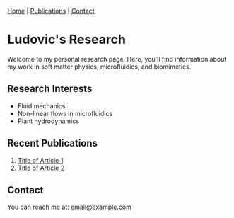 [Home](index.md) | [Publications](publications.md) | [Contact](contact.md)

# Ludovic's Research

Welcome to my personal research page. Here, you'll find information about my work in soft matter physics, microfluidics, and biomimetics.

## Research Interests
- Fluid mechanics
- Non-linear flows in microfluidics
- Plant hydrodynamics

## Recent Publications
1. [Title of Article 1](link_to_article_1)
2. [Title of Article 2](link_to_article_2)

## Contact
You can reach me at: [email@example.com](mailto:email@example.com)
